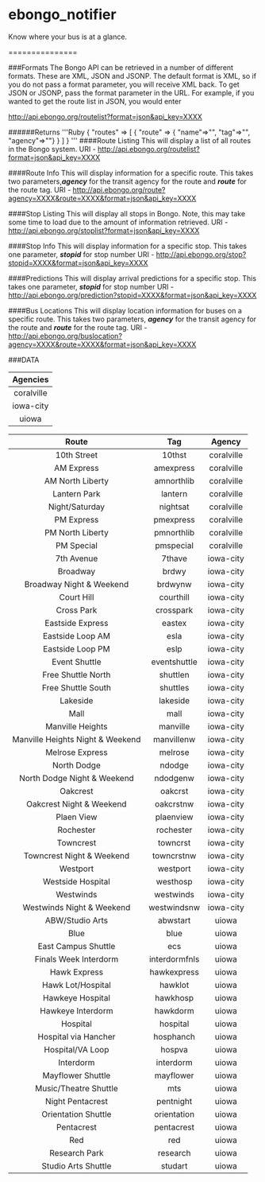 ebongo_notifier
===============

Know where your bus is at a glance.

===============

###Formats
The Bongo API can be retrieved in a number of different formats. These are XML, JSON and JSONP. The default format is XML, so if you do not pass a format parameter, you will receive XML back. To get JSON or JSONP, pass the format parameter in the URL. For example, if you wanted to get the route list in JSON, you would enter

http://api.ebongo.org/routelist?format=json&api_key=XXXX

######Returns
'''Ruby
{	"routes" => [
			        	{ "route" => {
														"name"=>"", 
														"tag"=>"", 
														"agency"=>""}
                 }
              ]
}
'''
####Route Listing
This will display a list of all routes in the Bongo system.
URI - http://api.ebongo.org/routelist?format=json&api_key=XXXX

####Route Info
This will display information for a specific route. This takes two parameters,**_agency_** for the transit agency for the route and **_route_** for the route tag.
URI - http://api.ebongo.org/route?agency=XXXX&route=XXXX&format=json&api_key=XXXX

####Stop Listing
This will display all stops in Bongo. Note, this may take some time to load due to the amount of information retrieved.
URI - http://api.ebongo.org/stoplist?format=json&api_key=XXXX

####Stop Info
This will display information for a specific stop. This takes one parameter, **_stopid_** for stop number
URI - http://api.ebongo.org/stop?stopid=XXXX&format=json&api_key=XXXX

####Predictions
This will display arrival predictions for a specific stop. This takes one parameter, **_stopid_** for stop number
URI - http://api.ebongo.org/prediction?stopid=XXXX&format=json&api_key=XXXX

####Bus Locations
This will display location information for buses on a specific route. This takes two parameters, **_agency_** for the transit agency for the route and **_route_** for the route tag.
URI - http://api.ebongo.org/buslocation?agency=XXXX&route=XXXX&format=json&api_key=XXXX

###DATA

| Agencies |
|:------:|
| coralville |
| iowa-city |
| uiowa |

| Route | Tag | Agency|
|:-----:|:---:|:-----:|
|10th Street|10thst|coralville|
|AM Express|amexpress|coralville|
|AM North Liberty|amnorthlib|coralville|
|Lantern Park|lantern|coralville|
|Night/Saturday|nightsat|coralville|
|PM Express|pmexpress|coralville|
|PM North Liberty|pmnorthlib|coralville|
|PM Special|pmspecial|coralville|
|7th Avenue|7thave|iowa-city|
|Broadway|brdwy|iowa-city|
|Broadway Night & Weekend|brdwynw|iowa-city|
|Court Hill|courthill|iowa-city|
|Cross Park|crosspark|iowa-city|
|Eastside Express|eastex|iowa-city|
|Eastside Loop AM|esla|iowa-city|
|Eastside Loop PM|eslp|iowa-city|
|Event Shuttle|eventshuttle|iowa-city|
|Free Shuttle North|shuttlen|iowa-city|
|Free Shuttle South|shuttles|iowa-city|
|Lakeside|lakeside|iowa-city|
|Mall|mall|iowa-city|
|Manville Heights|manville|iowa-city|
|Manville Heights Night & Weekend|manvillenw|iowa-city|
|Melrose Express|melrose|iowa-city|
|North Dodge|ndodge|iowa-city|
|North Dodge Night & Weekend|ndodgenw|iowa-city|
|Oakcrest|oakcrst|iowa-city|
|Oakcrest Night & Weekend|oakcrstnw|iowa-city|
|Plaen View|plaenview|iowa-city|
|Rochester|rochester|iowa-city|
|Towncrest|towncrst|iowa-city|
|Towncrest Night & Weekend|towncrstnw|iowa-city|
|Westport|westport|iowa-city|
|Westside Hospital|westhosp|iowa-city|
|Westwinds|westwinds|iowa-city|
|Westwinds Night & Weekend|westwindsnw|iowa-city|
|ABW/Studio Arts|abwstart|uiowa|
|Blue|blue|uiowa|
|East Campus Shuttle|ecs|uiowa|
|Finals Week Interdorm|interdormfnls|uiowa|
|Hawk Express|hawkexpress|uiowa|
|Hawk Lot/Hospital|hawklot|uiowa|
|Hawkeye Hospital|hawkhosp|uiowa|
|Hawkeye Interdorm|hawkdorm|uiowa|
|Hospital|hospital|uiowa|
|Hospital via Hancher|hosphanch|uiowa|
|Hospital/VA Loop|hospva|uiowa|
|Interdorm|interdorm|uiowa|
|Mayflower Shuttle|mayflower|uiowa|
|Music/Theatre Shuttle|mts|uiowa|
|Night Pentacrest|pentnight|uiowa|
|Orientation Shuttle|orientation|uiowa|
|Pentacrest|pentacrest|uiowa|
|Red|red|uiowa|
|Research Park|research|uiowa|
|Studio Arts Shuttle|studart|uiowa|

